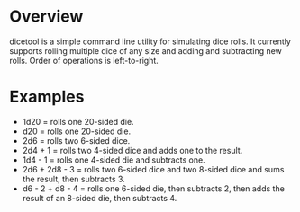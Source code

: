 # Overview #

dicetool is a simple command line utility for simulating dice rolls.
It currently supports rolling multiple dice of any size and adding and subtracting new rolls.
Order of operations is left-to-right.

# Examples #
 * 1d20 = rolls one 20-sided die.
 *  d20 = rolls one 20-sided die.
 * 2d6  = rolls two 6-sided dice.
 * 2d4 + 1 = rolls two 4-sided dice and adds one to the result.
 * 1d4 - 1 = rolls one 4-sided die and subtracts one.
 * 2d6 + 2d8 - 3 = rolls two 6-sided dice and two 8-sided dice and sums the result,
   then subtracts 3.
 * d6 - 2 + d8 - 4 = rolls one 6-sided die, then subtracts 2, then adds the result of
   an 8-sided die, then subtracts 4.

